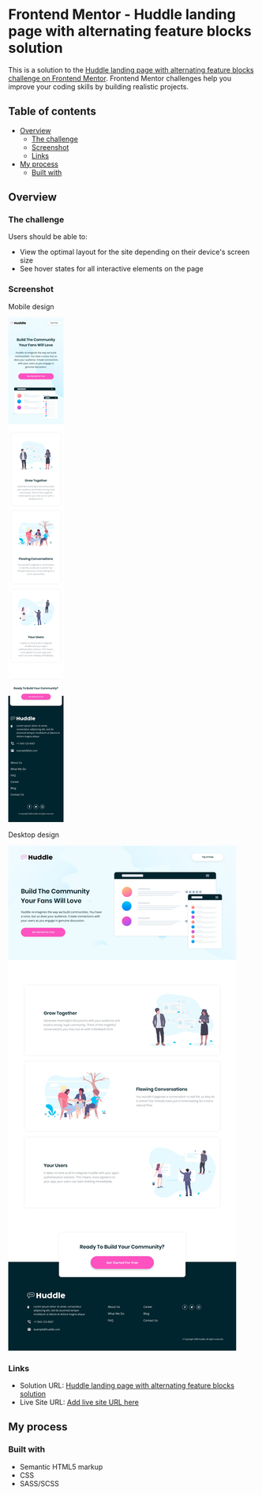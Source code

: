 # Frontend Mentor - Huddle landing page with alternating feature blocks solution

This is a solution to the [Huddle landing page with alternating feature blocks challenge on Frontend Mentor](https://www.frontendmentor.io/challenges/huddle-landing-page-with-alternating-feature-blocks-5ca5f5981e82137ec91a5100). Frontend Mentor challenges help you improve your coding skills by building realistic projects. 

## Table of contents

- [Overview](#overview)
  - [The challenge](#the-challenge)
  - [Screenshot](#screenshot)
  - [Links](#links)
- [My process](#my-process)
  - [Built with](#built-with)


## Overview

### The challenge

Users should be able to:

- View the optimal layout for the site depending on their device's screen size
- See hover states for all interactive elements on the page

### Screenshot

Mobile design

![](design/mobile-design.jpg)

Desktop design

![](design/desktop-design.jpg)

### Links

- Solution URL: [Huddle landing page with alternating feature blocks solution](https://www.frontendmentor.io/solutions/huddlelandingpagewithalternatingfeatureblocksmaster-PP10Yw85iM)
- Live Site URL: [Add live site URL here](https://jpbyte.github.io/huddle-landing-page-with-alternating-feature-blocks-master/)

## My process

### Built with

- Semantic HTML5 markup
- CSS
- SASS/SCSS
